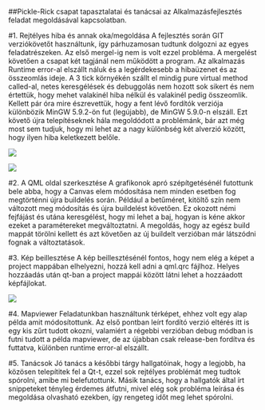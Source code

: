 ##Pickle-Rick csapat tapasztalatai és tanácsai az Alkalmazásfejlesztés feladat megoldásával kapcsolatban.

#1. Rejtélyes hiba és annak oka/megoldása
A fejlesztés során GIT verziókövetőt használtunk, így párhuzamosan tudtunk dolgozni az egyes feladatrészeken. Az első mergel-ig nem is volt ezzel probléma. A mergelést követően a csapat két tagjánál nem működött a program. Az alkalmazás Runtime error-al elszállt náluk és a legérdekesebb a hibaüzenet és az összeomlás ideje.  A 3 tick környékén szállt el mindig pure virtual method called-al, netes keresgélések és debuggolás nem hozott sok sikert és nem értettük, hogy mehet valakinél hiba nélkül és valakinél pedig összeomlik. Kellett pár óra mire észrevettük, hogy a fent lévő fordítók verziója különbözik MinGW 5.9.2-ön fut (legújabb), de MinGW 5.9.0-n elszáll. Ezt követő újra telepítéseknek hála megoldódott a problémánk, bár azt még most sem tudjuk, hogy mi lehet az a nagy különbség két alverzió között, hogy ilyen hiba keletkezett belőle.

![](/kep1)


![](/kep2)

#2. A QML oldal szerkesztése
A grafikonok apró szépítgetésénél futottunk bele abba, hogy  a Canvas elem módosítása nem minden esetben fog megtörténni újra buildelés során. Például a betűméret, kitöltő szín nem változott meg módosítás és újra buildelést követően. Ez okozott némi fejfájást és utána keresgélést, hogy mi lehet a baj, hogyan is kéne akkor ezeket a paramétereket megváltoztatni. A megoldás, hogy az egész build mappát törölni kellett és azt követően az új buildelt verzióban már látszódni fognak a változtatások.

#3. Kép beillesztése
A kép beillesztésénél fontos, hogy nem elég a képet a project mappában elhelyezni, hozzá kell adni a qml.qrc fájlhoz. Helyes hozzáadás után qt-ban a project mappái között látni lehet a hozzáadott képfájlokat. 


![](/kep3)

#4. Mapviewer
Feladatunkban használtunk térképet, ehhez volt egy alap példa amit módosítottunk. Az első pontban leírt fordító verzió eltérés itt is egy kis zűrt tudott okozni, valamiért a régebbi verzióban debug módban is futni tudott a példa mapviewer, de az újabban csak release-ben fordítva és futtatva, különben runtime error-al elszállt.

#5. Tanácsok
Jó tanács a későbbi tárgy hallgatóinak, hogy a legjobb, ha közösen telepítitek fel a Qt-t, ezzel sok rejtélyes problémát meg tudtok spórolni, amibe mi belefutottunk. Másik tanács, hogy a hallgatók által írt snippeteket tényleg érdemes átfutni, mivel elég sok probléma leírása és megoldása olvasható ezekben, így rengeteg időt meg lehet spórolni.
